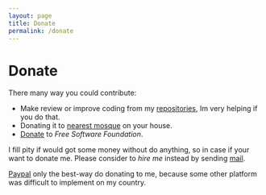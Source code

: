 ```yaml
---
layout: page
title: Donate
permalink: /donate
---
```


# Donate

There many way you could contribute:
- Make review or improve coding from my [repositories](https://github.com/danipragustia?tab=repositories), Im very helping if you do that.
- Donating it to [nearest mosque](https://duckduckgo.com/?q=Mosques&iaxm=maps&ia=places") on your house.
- [Donate](https://www.fsf.org) to *Free Software Foundation*.

I fill pity if would got some money without do anything, so in case if your want to donate me. Please consider to *hire me* instead by sending [mail](mailto:danipragustia@disroot.org).

[Paypal](https://paypal.me/danipragustia) only the best-way do donating to me, because some other platform was difficult to implement on my country.